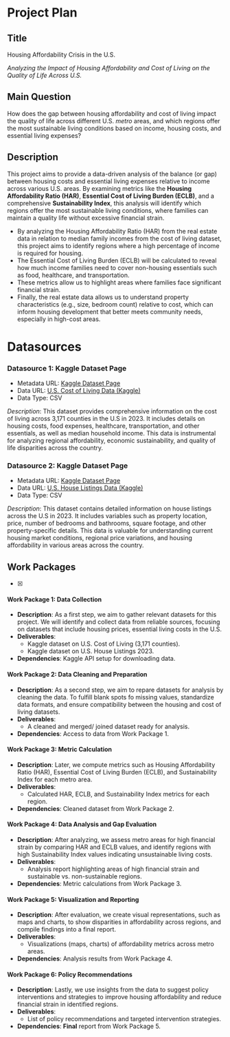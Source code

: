 # __Project Plan__
## __Title__
Housing Affordability Crisis in the U.S.  

_Analyzing the Impact of Housing Affordability and Cost of Living on the Quality of Life Across U.S._

## Main Question
How does the gap between housing affordability and cost of living impact the quality of life across different U.S. _metro_ areas, and which regions offer the most sustainable living conditions based on income, housing costs, and essential living expenses?

## Description
This project aims to provide a data-driven analysis of the balance (or gap) between housing costs and essential living expenses relative to income across various U.S. areas. By examining metrics like the **Housing Affordability Ratio (HAR)**, **Essential Cost of Living Burden (ECLB)**, and a comprehensive **Sustainability Index**, this analysis will identify which regions offer the most sustainable living conditions, where families can maintain a quality life without excessive financial strain.
- By analyzing the Housing Affordability Ratio (HAR) from the real estate data in relation to median family incomes from the cost of living dataset, this project aims to identify regions where a high percentage of income is required for housing.
- The Essential Cost of Living Burden (ECLB) will be calculated to reveal how much income families need to cover non-housing essentials such as food, healthcare, and transportation.
- These metrics allow us to highlight areas where families face significant financial strain.
- Finally, the real estate data allows us to understand property characteristics (e.g., size, bedroom count) relative to cost, which can inform housing development that better meets community needs, especially in high-cost areas.

# Datasources
### Datasource 1: Kaggle Dataset Page
- Metadata URL: [Kaggle Dataset Page](https://www.kaggle.com/datasets/asaniczka/us-cost-of-living-dataset-3171-counties)
- Data URL: [U.S. Cost of Living Data (Kaggle)](https://www.kaggle.com/datasets/asaniczka/us-cost-of-living-dataset-3171-counties/data?select=cost_of_living_us.csv)
- Data Type: CSV

_Description_: This dataset provides comprehensive information on the cost of living across 3,171 counties in the U.S in 2023. It includes details on housing costs, food expenses, healthcare, transportation, and other essentials, as well as median household income. This data is instrumental for analyzing regional affordability, economic sustainability, and quality of life disparities across the country. 

### Datasource 2: Kaggle Dataset Page
- Metadata URL: [Kaggle Dataset Page](https://www.kaggle.com/datasets/febinphilips/us-house-listings-2023)
- Data URL: [U.S. House Listings Data (Kaggle)](https://www.kaggle.com/datasets/febinphilips/us-house-listings-2023?select=original_extracted_df.csv)
- Data Type: CSV

_Description_: This dataset contains detailed information on house listings across the U.S in 2023. It includes variables such as property location, price, number of bedrooms and bathrooms, square footage, and other property-specific details. This data is valuable for understanding current housing market conditions, regional price variations, and housing affordability in various areas across the country.

## Work Packages
-[x]
#### **Work Package 1: Data Collection**
- **Description**: As a first step, we aim to gather relevant datasets for this project. We will identify and collect data from reliable sources, focusing on datasets that include housing prices, essential living costs in the U.S.
- **Deliverables**:
  - Kaggle dataset on U.S. Cost of Living (3,171 counties).
  - Kaggle dataset on U.S. House Listings 2023.
- **Dependencies**: Kaggle API setup for downloading data.

#### **Work Package 2: Data Cleaning and Preparation**
- **Description**: As a second step, we aim to repare datasets for analysis by cleaning the data. To fulfill blank spots fo missing values, standardize data formats, and ensure compatibility between the housing and cost of living datasets.
- **Deliverables**:
  - A cleaned and merged/ joined dataset ready for analysis.
- **Dependencies**: Access to data from Work Package 1.

#### **Work Package 3: Metric Calculation**
- **Description**: Later, we compute metrics such as Housing Affordability Ratio (HAR), Essential Cost of Living Burden (ECLB), and Sustainability Index for each metro area.
- **Deliverables**:
  - Calculated HAR, ECLB, and Sustainability Index metrics for each region.
- **Dependencies**: Cleaned dataset from Work Package 2.

#### **Work Package 4: Data Analysis and Gap Evaluation**
- **Description**: After analyzing, we assess metro areas for high financial strain by comparing HAR and ECLB values, and identify regions with high Sustainability Index values indicating unsustainable living costs.
- **Deliverables**:
  - Analysis report highlighting areas of high financial strain and sustainable vs. non-sustainable regions.
- **Dependencies**: Metric calculations from Work Package 3.

#### **Work Package 5: Visualization and Reporting**
- **Description**: After evaluation, we create visual representations, such as maps and charts, to show disparities in affordability across regions, and compile findings into a final report.
- **Deliverables**:
  - Visualizations (maps, charts) of affordability metrics across metro areas.
- **Dependencies**: Analysis results from Work Package 4.

#### **Work Package 6: Policy Recommendations**
- **Description**: Lastly, we use insights from the data to suggest policy interventions and strategies to improve housing affordability and reduce financial strain in identified regions.
- **Deliverables**:
  - List of policy recommendations and targeted intervention strategies.
- **Dependencies**: **Final** report from Work Package 5.